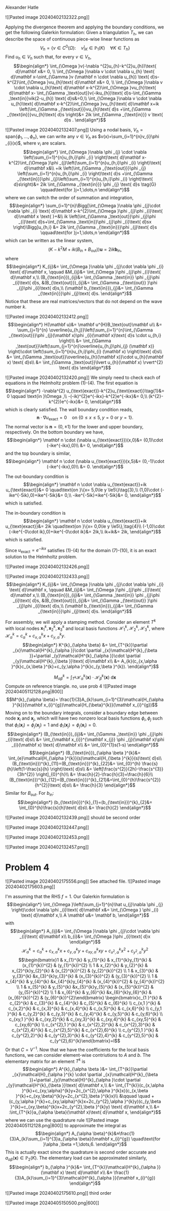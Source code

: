 Alexander Hatle

![[Pasted image 20240402132322.png]]

Applying the divergence theorem and applying the boundary conditions, we get the following Galerkin formulation:
Given a triangulation $T_{h}$, we can describe the space of continuous piece-wise linear functions as
$$V_{h}=\{v \in C^{0}(\Omega  ):\quad v|_{K}\in \mathbb P_{1}(K)\quad\forall K \in T_{h} \}$$
Find $u_{h}\in V_{h}$ such that, for every $v \in V_{h}$,
$$\begin{align*}
\int_{\Omega }v(-\nabla ^{2}u_{h}-k^{2}u_{h})\text{ d}\mathbf x&= 0, \\
\int_{\Omega }\nabla v \cdot \nabla u_{h} \text{ d}\mathbf x-\oint_{\Gamma }v  (\mathbf n \cdot \nabla u_{h}) \text{ d}s-k^{2}\int_{\Omega }vu_{h}\text{ d}\mathbf x&= 0, \\
\int_{\Omega }\nabla v \cdot \nabla u_{h}\text{ d}\mathbf x-k^{2}\int_{\Omega }vu_{h}\text{ d}\mathbf x- \int_{\Gamma _\text{out}}v(-iku_{h})\text{ d}s-\int_{\Gamma _\text{in}}vik(2-u_{h}) \text{ d}s&=0,\\
\int_{\Omega }\nabla v \cdot \nabla u_{h}\text{ d}\mathbf x-k^{2}\int_{\Omega }vu_{h}\text{ d}\mathbf x+ik \left(\int_{\Gamma _{\text{out}}}vu_{h}\text{ d}s +\int_{\Gamma _{\text{in}}}vu_{h}\text{ d}s \right)&= 2ik \int_{\Gamma _{\text{in}}} v \text{ d}s . 
\end{align*}$$

![[Pasted image 20240402132407.png]]
Using a nodal basis, $V_{h}=\text{span}\{\phi _{1},\dots ,\phi _n \}$, we can write any $v \in V_{h}$ as $v(x)=\sum_{i=1}^{n}v_{i}\phi _{i}(x)$, where $v_{i}$ are scalars. 
$$\begin{align*}
\int_{\Omega }\nabla \phi _{j} \cdot \nabla \left(\sum_{i=1}^{n}u_{h,i}\phi _{i} \right)\text{ d}\mathbf x-k^{2}\int_{\Omega }\phi _{j}\left(\sum_{i=1}^{n}u_{h,i}\phi _{i} \right)\text{ d}\mathbf x&\\
+ik \left(\int_{\Gamma _{\text{out}}}\phi _{j} \left(\sum_{i=1}^{n}u_{h,i}\phi _{i} \right)\text{ d}s +\int_{\Gamma _{\text{in}}}\phi _{j}\left(\sum_{i=1}^{n}u_{h,i}\phi _{i} \right)\text{ d}s\right)&= 2ik \int_{\Gamma _{\text{in}}} \phi _{j} \text{ d}s \tag{G} \qquad\text{for }j=1,\dots,n
\end{align*}$$
where we can switch the order of summation and integration,
$$\begin{align*}
\sum_{i=1}^{n}\Bigg[\int_{\Omega }\nabla \phi _{j}\cdot \nabla \phi _{i} \text{ d}\mathbf x-k^{2}\int_{\Omega }\phi _{j}\phi _{i}\text{ d}\mathbf x \text{ }+&\\
ik \left(\int_{\Gamma _\text{out}}\phi _{j}\phi _{i}\text{ d}s+\int_{\Gamma _\text{in}}\phi _{j}\phi _{i}\text{ d}sx \right)\Bigg]u_{h,i} &= 2ik \int_{\Gamma _{\text{in}}}\phi _{j}\text{ d}s \qquad\text{for }j=1,\dots,n
\end{align*}$$
which can be written as the linear system,
$$(K-k^{2}M+ik(B_{\text{in}}+B_{\text{out}}))\mathbf u=2ik\mathbf b_{\text{in}},$$
where
$$\begin{align*}
K_{ij}&= \int_{\Omega }\nabla \phi _{j}\cdot \nabla \phi _{i} \text{ d}\mathbf x, \qquad &M_{ij}&=  \int_{\Omega }\phi _{j}\phi _{i}\text{ d}\mathbf x,\\
(B_{\text{in}})_{ij}&= \int_{\Gamma _\text{in}} \phi _{j}\phi _{i}\text{ d}s, &(B_{\text{out}})_{ij}&=  \int_{\Gamma _{\text{out}} }\phi _{j}\phi _{i}\text{ d}s,\\
(\mathbf b_{\text{in}})_{j}&= \int_{\Gamma _{\text{in}}}\phi _{j}\text{ d}s.
\end{align*}$$
Notice that these are real matrices/vectors that do not depend on the wave number $k$.

![[Pasted image 20240402132412.png]]
$$\begin{align*}
H(\mathbf u)&= \mathbf u^{H}B_\text{out}\mathbf u\\
&= \sum_{j=1}^{n} \overline{u_{h,j}}\left(\sum_{i=1}^{n}\int_{\Gamma _{\text{out}}}\phi _{j}(\mathbf x)\phi _{i}(\mathbf x)\text{ d}s \cdot u_{h,i} \right)\\
&= \int_{\Gamma _\text{out}}\left(\sum_{j=1}^{n}\overline{u_{h,j}\phi_{j} (\mathbf x)} \right)\cdot \left(\sum_{i=1}^{n}u_{h,i}\phi_{i} (\mathbf x) \right)\text{ d}s\\
&= \int_{\Gamma _\text{out}}\overline{u_{h}(\mathbf x)}\cdot u_{h}(\mathbf x) \text{ d}s\\
	&= \int_{\Gamma _\text{out}}\lvert u_{h}(\mathbf x) \rvert^{2} \text{ d}s
\end{align*}$$


![[Pasted image 20240402132420.png]]
We simply need to check each of equations in the Helmholtz problem (1)-(4).
The first equation is
$$\begin{align*}
-\nabla^{2} u_{\text{exact}}-k^{2}u_{\text{exact}}\tag{1}&= 0 \qquad \text{in }\Omega ,\\
-(-ik)^{2}e^{-ikx}-k^{2}e^{-ikx}&= 0,\\
(k^{2}-k^{2})e^{-ikx}&= 0,
\end{align*}$$
which is clearly satisfied.
The wall boundary condition reads,
$$\mathbf n \cdot \nabla u_{\text{exact}}=0 \quad\text{on } \{ 0 \le x \le5, y=0 \text{ or }y=1\}\tag{2}.$$
The normal vector is $\mathbf n=(0,\pm 1)$ for the lower and upper boundary, respectively. 
On the bottom boundary we have,
$$\begin{align*}
\mathbf n \cdot  (\nabla u_{\text{exact}})(x,0)&= (0,1)\cdot (-ike^{-ikx},0)\\
&= 0,
\end{align*}$$
and the top boundary is similar,
$$\begin{align*}
\mathbf n \cdot  (\nabla u_{\text{exact}})(x,5)&= (0,-1)\cdot (-ike^{-ikx},0)\\
&= 0.
\end{align*}$$

The out-boundary condition is
$$\begin{align*}
\mathbf n \cdot \nabla u_{\text{exact}}+ik u_{\text{exact}}&= 0 \quad\text{on }\{x= 5,0\le y \le5\}\tag{3},\\
(1,0)\cdot (-ike^{-5ik},0)+ike^{-5ik}&= 0,\\
-ike^{-5ik}+ike^{-5ik}&= 0,
\end{align*}$$
which is satisfied.

The in-boundary condition is
$$\begin{align*}
\mathbf n \cdot \nabla u_{\text{exact}}+ik u_{\text{exact}}&= 2ik \quad\text{on }\{x= 0,0\le y \le5\},\tag{4}\\
(-1,0)\cdot (-ike^{-0\cdot ik},0)+ike^{-0\cdot ik}&= 2ik,\\
ik+ik&= 2ik,
\end{align*}$$
which is satisfied.

Since $u_\text{exact}=e^{-ikx}$ satisfies (1)-(4) for the domain (7)-(10), it is an exact solution to the Helmholtz problem.

![[Pasted image 20240402132426.png]]


![[Pasted image 20240402132433.png]]
$$\begin{align*}
K_{ij}&= \int_{\Omega }\nabla \phi _{j}\cdot \nabla \phi _{i} \text{ d}\mathbf x, \qquad &M_{ij}&=  \int_{\Omega }\phi _{j}\phi _{i}\text{ d}\mathbf x,\\
(B_{\text{in}})_{ij}&= \int_{\Gamma _\text{in}} \phi _{j}\phi _{i}\text{ d}s, &(B_{\text{out}})_{ij}&=  \int_{\Gamma _{\text{out}} }\phi _{j}\phi _{i}\text{ d}s,\\
(\mathbf b_{\text{in}})_{j}&= \int_{\Gamma _{\text{in}}}\phi _{j}\text{ d}s.
\end{align*}$$

For assembly, we will apply a stamping method. Consider an element $T^{k}$ with local nodes $\mathbf x_{1}^{k},\mathbf x_{2}^{k},\mathbf x_{3}^{k}$ and local basis functions $\mathcal{H}_{1}^{k},\mathcal{H}_{2}^{k},\mathcal{H}_{3}^{k}$, where $\mathcal{H}^{k}_{\alpha }=c_{\alpha }^{k}+c_{x,\alpha }^{k}x+ c_{y,\alpha }^{k}y$.
$$\begin{align*}
K^{k}_{\alpha \beta} &= \int_{T^{k}}\partial _{x}\mathcal{H^{k}_{\alpha }}\cdot \partial _{x}\mathcal{H^{k}_{\beta  }}+\partial _{y}\mathcal{H^{k}_{\alpha }}\cdot \partial _{y}\mathcal{H^{k}_{\beta  }}\text{ d}\mathbf x\\
&= A_{k}(c_{x,\alpha }^{k}c_{x,\beta }^{k}+c_{y,\alpha }^{k}c_{y,\beta }^{k}).
\end{align*}$$

$$M_{\alpha \beta  }^{k}=\int_{T^{k}}\mathcal{H}_{\alpha }^{k}(\mathbf x) \cdot \mathcal{H}^{k}_{\beta }(\mathbf x)\text{ d}\mathbf x$$
Compute on reference triangle. no, use prob 4
![[Pasted image 20240405112128.png|800]]
$$M^{k}_{\alpha \beta}= \frac{1}{3}A_{k}\sum_{i=1}^{3}\mathcal{H_{\alpha }^{k}}(\mathbf x_{i}^{g})\mathcal{H_{\beta}^{k}}(\mathbf x_{i}^{g})$$
Moving on to the boundary integrals, consider a boundary edge between node $\mathbf x_{i}$ and $\mathbf x_{j}$, which will have two nonzero local basis functions $\phi _{i},\phi _{j}$ such that $\phi _{i}(\mathbf x_{i})=\phi _{j}(\mathbf x_{j})=1$ and $\phi _{i}(\mathbf x_{j})=\phi _{j}(\mathbf x_{i})=0$.
$$\begin{align*}
(B_{\text{in}})_{ij}&=  \int_{\Gamma _\text{in}} \phi _{j}\phi _{i}\text{ d}s\\
&= \int_{\mathbf x_{i}}^{\mathbf x_{j}}  \phi _{j}(\mathbf x)\phi _{i}(\mathbf x) \text{ d}\mathbf x\\
&= \int_{0}^{1}s(1-s)
\end{align*}$$
$$\begin{align*}
(B_{\text{in}})_{\alpha \beta }^{k}&= \int_{e}\mathcal{H_{\alpha }^{k}}(s)\mathcal{H_{\beta }^{k}}(s)\text{ d}s\\
(B_{\text{in}})^{k}_{11}=(B_{\text{in}})^{k}_{22}&= \int_{0}^{h} \frac{s}{h}\left(1-\frac{s}{h} \right)\text{ d}s\\
&= \left[\frac{s^{2}}{2h}-\frac{s^{3}}{3h^{2}} \right]_{0}^{h}\\
&= \frac{h}{2}-\frac{h}{3}=\frac{h}{6}\\
(B_{\text{in}})^{k}_{12}=(B_{\text{in}})^{k}_{21}&=\int_{0}^{h}\frac{s^{2}}{h^{2}}\text{ d}s\\
&= \frac{h}{3}
\end{align*}$$
Similar for $B_{\text{out}}$. 
For $b_{\text{in}}$:
$$\begin{align*}
(b_{\text{in}})^{k}_{1}=(b_{\text{in}})^{k}_{2}&= \int_{0}^{h}\frac{s}{h}\text{ d}s\\
&= \frac{h}{2}
\end{align*}$$



![[Pasted image 20240402132439.png]]
should be second order

![[Pasted image 20240402132447.png]]

![[Pasted image 20240402132453.png]]

![[Pasted image 20240402132457.png]]

# Problem 4

![[Pasted image 20240402175556.png]]
See attached file.
![[Pasted image 20240402175603.png]]

I'm assuming that the RHS $f=1$.
Our Galerkin formulation is
$$\begin{align*}
\int_{\Omega }\left(\sum_{j=1}^{n}\hat u_{j}\nabla \phi _{j} \right)\cdot \nabla \phi _{i}\text{ d}\mathbf x&= \int_{\Omega } \phi _{i} \text{ d}\mathbf x,\\
A \mathbf u&= \mathbf b,
\end{align*}$$
with 
$$\begin{align*}
A_{ij}&= \int_{\Omega }\nabla \phi _{j}\cdot \nabla \phi _{i}\text{ d}\mathbf x\\
b_{i}&= \int_{\Omega }\phi _{i}\text{ d}x
\end{align*}$$
$$\mathcal{H}^{k}_{\alpha }=c_{\alpha }^{k}+c_{x,\alpha }^{k}x+ c_{y,\alpha }^{k}y+c_{xy,\alpha}^{k}xy+c_{x^{2},\alpha }^{k}x^{2}+c_{y^{2},\alpha}^{k}y^{2}$$
$$\begin{bmatrix}1 & x_{1}^{k} & y_{1}^{k} & x_{1}^{k}y_{1}^{k} & (x_{1}^{k})^{2} & (y_{1}^{k})^{2} \\ 1 & x_{2}^{k} & y_{2}^{k} & x_{2}^{k}y_{2}^{k} & (x_{2}^{k})^{2} & (y_{2}^{k})^{2} \\ 1 & x_{3}^{k} & y_{3}^{k} &x_{3}^{k}y_{3}^{k} &  (x_{3}^{k})^{2} & (y_{3}^{k})^{2} \\ 1 & x_{4}^{k} & y_{4}^{k} &x_{4}^{k}y_{4}^{k} &  (x_{4}^{k})^{2} & (y_{4}^{k})^{2} \\ 1 & x_{5}^{k} & y_{5}^{k} &x_{5}^{k}y_{5}^{k} &  (x_{5}^{k})^{2} & (y_{5}^{k})^{2} \\ 1 & x_{6}^{k} & y_{6}^{k} &x_{6}^{k}y_{6}^{k} &  (x_{6}^{k})^{2} & (y_{6}^{k})^{2}\end{bmatrix}
\begin{bmatrix}c_{1 }^{k} & c_{2}^{k} & c_{3}^{k} & c_{4}^{k} & c_{5}^{k} & c_{6}^{k} \\ c_{x,1 }^{k} & c_{x,2}^{k} & c_{x,3}^{k} & c_{x,4}^{k} & c_{x,5}^{k} & c_{x,6}^{k} \\ c_{y,1 }^{k} & c_{y,2}^{k} & c_{y,3}^{k} & c_{y,4}^{k} & c_{y,5}^{k} & c_{y,6}^{k} \\ c_{xy,1 }^{k} & c_{xy,2}^{k} & c_{xy,3}^{k} & c_{xy,4}^{k} & c_{xy,5}^{k} & c_{xy,6}^{k} \\ c_{x^{2},1 }^{k} & c_{x^{2},2}^{k} & c_{x^{2},3}^{k} & c_{x^{2},4}^{k} & c_{x^{2},5}^{k} & c_{x^{2},6}^{k} \\ c_{y^{2},1 }^{k} & c_{y^{2},2}^{k} & c_{y^{2},3}^{k} & c_{y^{2},4}^{k} & c_{y^{2},5}^{k} & c_{y^{2},6}^{k}\end{bmatrix}=I$$
Or that $C =V^{-1}$.
Now that we have the coefficients for the local basis functions, we can consider element-wise contriutions to $A$ and $b$. The elementary matrix for an element $T^{k}$ is
$$\begin{align*}
A^{k}_{\alpha \beta }&= \int_{T^{k}}\partial _{x}\mathcal{H}_{\alpha }^{k} \cdot \partial _{x}\mathcal{H^{k}_{\beta  }}+\partial _{y}\mathcal{H}^{k}_{\alpha }\cdot \partial _{y}\mathcal{H^{k}_{\beta  }}\text{ d}\mathbf x,\\
&= \int_{T^{k}}(c_{x,\alpha }^{k}+c_{xy,\alpha}^{k}y+2c_{x^{2},\alpha  }^{k}x)(c_{x,\beta }^{k}+c_{xy,\beta}^{k}y+2c_{x^{2},\beta }^{k}x)\\
&\qquad \quad  + (c_{y,\alpha }^{k}+c_{xy,\alpha}^{k}x+2c_{y^{2},\alpha  }^{k}y)(c_{y,\beta }^{k}+c_{xy,\beta}^{k}x+2c_{y^{2},\beta }^{k}y) \text{ d}\mathbf x,\\
&= :\int_{T^{k}}a_{\alpha \beta}(\mathbf x)\text{ d}\mathbf x,
\end{align*}$$
where we can use the quadrature rule 
![[Pasted image 20240405112128.png|800]]
to approximate the integral as
$$\begin{align*}
A_{\alpha \beta}^{k}&≈\frac{1}{3}A_{k}\sum_{i=1}^{3}a_{\alpha \beta}(\mathbf x_{i}^{g}) \quad\text{for }\alpha ,\beta =1,\dots,6.
\end{align*}$$
This is actually exact since the quadrature is second order accurate and $a_{\alpha \beta}(\mathbf x)\in \mathbb P_{2}(K)$.
The elementary load can be approximated similarly,
$$\begin{align*}
b_{\alpha }^{k}&= \int_{T^{k}}\mathcal{H^{k}_{\alpha }}(\mathbf x) \text{ d}\mathbf x\\
&≈ \frac{1}{3}A_{k}\sum_{i=1}^{3}\mathcal{H^{k}_{\alpha }}(\mathbf x_{i}^{g})
\end{align*}$$



![[Pasted image 20240402175610.png]]
third order

![[Pasted image 20240405150500.png|600]]